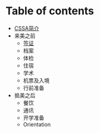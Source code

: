 # Table of contents

* [CSSA简介](README.md)
* 来美之前
  * [签证](lai-mei-zhi-qian/qian-zheng.md)
  * 档案
  * 体检
  * 住宿
  * 学术
  * 机票及入境
  * 行前准备
* 抵美之后
  * 餐饮
  * 通讯
  * 开学准备
  * Orientation

